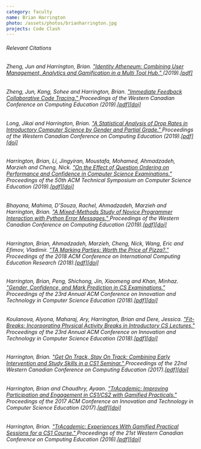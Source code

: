 ```yaml
---
category: faculty
name: Brian Harrington
photo: /assets/photos/brianharrington.jpg
projects: Code Clash
---
```

<h6>Relevant Citations</h6>
<h6>Zheng, Jun and Harrington, Brian. <a href="https://cssplice.github.io/ICER19/proc/SPLICE_2019_ICER_paper_8.pdf">"Identity Atheneum: Combining User Management, Analytics and Gamification in a Multi Tool Hub." </a>(2019).<a href="https://cssplice.github.io/ICER19/proc/SPLICE_2019_ICER_paper_8.pdf">[pdf]</a></h6>
<h6>Zheng, Jun, Kang, Sohee and Harrington, Brian. <a href="https://doi.org/10.1145/3314994.3325087">"Immediate Feedback Collaborative Code Tracing." </a>Proceedings of the Western Canadian Conference on Computing Education (2019).<a href="https://dl.acm.org/doi/pdf/10.1145/3314994.3325087?download=true">[pdf]</a><a href="10.1145/3314994.3325087">[doi]</a></h6>
<h6>Long, Jikai and Harrington, Brian. <a href="https://doi.org/10.1145/3314994.3325081">"A Statistical Analysis of Drop Rates in Introductory Computer Science by Gender and Partial Grade." </a>Proceedings of the Western Canadian Conference on Computing Education (2019).<a href="https://dl.acm.org/doi/pdf/10.1145/3314994.3325081?download=true">[pdf]</a><a href="10.1145/3314994.3325081">[doi]</a></h6>
<h6>Harrington, Brian, Li, Jingyiran, Moustafa, Mohamed, Ahmadzadeh, Marzieh and Cheng, Nick. <a href="https://doi.org/10.1145/3287324.3287398">"On the Effect of Question Ordering on Performance and Confidence in Computer Science Examinations." </a>Proceedings of the 50th ACM Technical Symposium on Computer Science Education (2019).<a href="https://dl.acm.org/doi/pdf/10.1145/3287324.3287398?download=true">[pdf]</a><a href="10.1145/3287324.3287398">[doi]</a></h6>
<h6>Bhayana, Mahima, D'Souza, Rachel, Ahmadzadeh, Marzieh and Harrington, Brian. <a href="http://doi.acm.org/10.1145/3314994.3325090">"A Mixed-Methods Study of Novice Programmer Interaction with Python Error Messages." </a>Proceedings of the Western Canadian Conference on Computing Education (2019).<a href="https://dl.acm.org/doi/pdf/10.1145/3314994.3325090?download=true">[pdf]</a><a href="10.1145/3314994.3325090">[doi]</a></h6>
<h6>Harrington, Brian, Ahmadzadeh, Marzieh, Cheng, Nick, Wang, Eric and Efimov, Vladimir. <a href="https://doi.org/10.1145/3230977.3230997">"TA Marking Parties: Worth the Price of Pizza?." </a>Proceedings of the 2018 ACM Conference on International Computing Education Research (2018).<a href="https://dl.acm.org/doi/pdf/10.1145/3230977.3230997?download=true">[pdf]</a><a href="10.1145/3230977.3230997">[doi]</a></h6>
<h6>Harrington, Brian, Peng, Shichong, Jin, Xiaomeng and Khan, Minhaz. <a href="https://doi.org/10.1145/3197091.3197116">"Gender, Confidence, and Mark Prediction in CS Examinations." </a>Proceedings of the 23rd Annual ACM Conference on Innovation and Technology in Computer Science Education (2018).<a href="https://dl.acm.org/doi/pdf/10.1145/3197091.3197116?download=true">[pdf]</a><a href="10.1145/3197091.3197116">[doi]</a></h6>
<h6>Koulanova, Alyona, Maharaj, Ary, Harrington, Brian and Dere, Jessica. <a href="https://doi.org/10.1145/3197091.3197115">"Fit-Breaks: Incorporating Physical Activity Breaks in Introductory CS Lectures." </a>Proceedings of the 23rd Annual ACM Conference on Innovation and Technology in Computer Science Education (2018).<a href="https://dl.acm.org/doi/pdf/10.1145/3197091.3197115?download=true">[pdf]</a><a href="10.1145/3197091.3197115">[doi]</a></h6>
<h6>Harrington, Brian. <a href="https://doi.org/10.1145/3085585.3088486">"Get On Track, Stay On Track: Combining Early Intervention and Study Skills in a CS1 Seminar." </a>Proceedings of the 22nd Western Canadian Conference on Computing Education (2017).<a href="https://dl.acm.org/doi/pdf/10.1145/3085585.3088486?download=true">[pdf]</a><a href="10.1145/3085585.3088486">[doi]</a></h6>
<h6>Harrington, Brian and Chaudhry, Ayaan. <a href="https://doi.org/10.1145/3059009.3059052">"TrAcademic: Improving Participation and Engagement in CS1/CS2 with Gamified Practicals." </a>Proceedings of the 2017 ACM Conference on Innovation and Technology in Computer Science Education (2017).<a href="https://dl.acm.org/doi/pdf/10.1145/3059009.3059052?download=true">[pdf]</a><a href="10.1145/3059009.3059052">[doi]</a></h6>
<h6>Harrington, Brian. <a href="https://doi.org/10.1145/2910925.2910932">"TrAcademic: Experiences With Gamified Practical Sessions for a CS1 Course." </a>Proceedings of the 21st Western Canadian Conference on Computing Education (2016).<a href="https://dl.acm.org/doi/pdf/10.1145/2910925.2910932?download=true">[pdf]</a><a href="10.1145/2910925.2910932">[doi]</a></h6>

